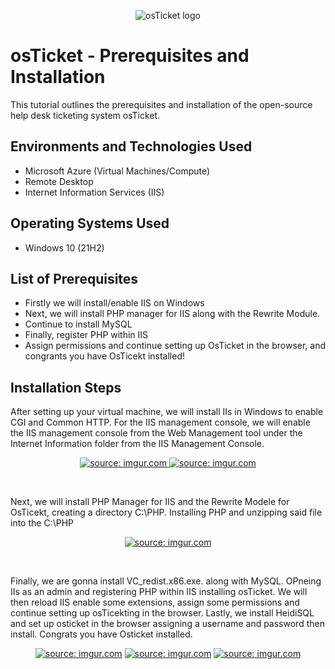 <p align="center">
<img src="https://i.imgur.com/Clzj7Xs.png" alt="osTicket logo"/>
</p>

<h1>osTicket - Prerequisites and Installation</h1>
This tutorial outlines the prerequisites and installation of the open-source help desk ticketing system osTicket.<br />


<h2>Environments and Technologies Used</h2>

- Microsoft Azure (Virtual Machines/Compute)
- Remote Desktop
- Internet Information Services (IIS)

<h2>Operating Systems Used </h2>

- Windows 10</b> (21H2)

<h2>List of Prerequisites</h2>

- Firstly we will install/enable IIS on Windows
- Next, we will install PHP manager for IIS along with the Rewrite Module.  
- Continue to install MySQL
- Finally, register PHP within IIS
- Assign permissions and continue setting up OsTicket in the browser, and congrants you have OsTicekt installed!

<h2>Installation Steps</h2>
<p>
After setting up your virtual machine, we will install IIs in Windows to enable CGI and Common HTTP. For the IIS management console, we will enable the IIS management console from the Web Management tool under the Internet Information folder from the IIS Management Console. 

 <p align="center">
<a href="https://imgur.com/BXhwYIT"><img src="https://i.imgur.com/BXhwYIT.png" title="source: imgur.com"Disk Sanitization Steps"/>
<a href="https://imgur.com/9COo6h2"><img src="https://i.imgur.com/9COo6h2.png" title="source: imgur.com" /></a>
</p>  
<br />
</p>
Next, we will install PHP Manager for IIS and the Rewrite Modele for OsTicekt, creating a directory C:\PHP. Installing PHP and unzipping said file into the C:\PHP 
<p align="center">
<a href="https://imgur.com/t6z80fr"><img src="https://i.imgur.com/t6z80fr.png" title="source: imgur.com" /></a>
</p>
<br />
</p>
<p>
Finally, we are gonna install VC_redist.x86.exe. along with MySQL. OPneing IIs as an admin and registering PHP within IIS installing osTicket. We will then reload IIS enable some extensions, assign some permissions and continue setting up osTicekting in the browser. Lastly, we install HeidiSQL and set up osticket in the browser assigning a username and password then install. Congrats you have Osticket installed. 
</p>
<p align="center">
<a href="https://imgur.com/R3L9rsT"><img src="https://i.imgur.com/R3L9rsT.png" title="source: imgur.com" /></a>
<a href="https://imgur.com/UEVYC4s"><img src="https://i.imgur.com/UEVYC4s.png" title="source: imgur.com" /></a>
<a href="https://imgur.com/C2UiN2v"><img src="https://i.imgur.com/C2UiN2v.png" title="source: imgur.com" /></a>
<br />
